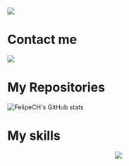 <h1><img src="https://readme-typing-svg.herokuapp.com/?font=Righteous&size=35&center=true&vCenter=true&width=500&height=70&duration=4000&lines=Hi+There!+👋;+I'm+FelipeCH!;+i+an+a+junior+programmer"; /></h1>
<h1>Contact me</h1>

<a href="https://t.me/FelipeCH23937">
<img src="https://img.shields.io/badge/Telegram-2CA5E0?style=for-the-badge&logo=telegram&logoColor=white"><br></a>
<h1>My Repositories</h1>

![FelipeCH's GitHub stats](https://github-readme-stats.vercel.app/api?username=lipef23937&show_icons=true&theme=dracula)


  <h1> My skills </h1>
<p align="center">
  <a href="https://skillicons.dev">
    <img src="https://skillicons.dev/icons?i=git,androidstudio,css,html, js" />
  </a>
</p>
